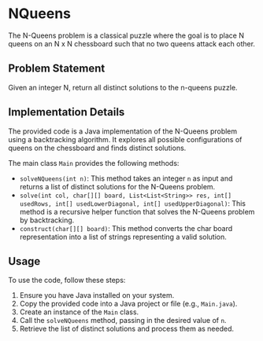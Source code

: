 # NQueens

The N-Queens problem is a classical puzzle where the goal is to place N queens on an N x N chessboard such that no two queens attack each other.

## Problem Statement

Given an integer N, return all distinct solutions to the n-queens puzzle.

## Implementation Details

The provided code is a Java implementation of the N-Queens problem using a backtracking algorithm. It explores all possible configurations of queens on the chessboard and finds distinct solutions.

The main class `Main` provides the following methods:

- `solveNQueens(int n)`: This method takes an integer `n` as input and returns a list of distinct solutions for the N-Queens problem.
- `solve(int col, char[][] board, List<List<String>> res, int[] usedRows, int[] usedLowerDiagonal, int[] usedUpperDiagonal)`: This method is a recursive helper function that solves the N-Queens problem by backtracking.
- `construct(char[][] board)`: This method converts the char board representation into a list of strings representing a valid solution.

## Usage

To use the code, follow these steps:

1. Ensure you have Java installed on your system.
2. Copy the provided code into a Java project or file (e.g., `Main.java`).
3. Create an instance of the `Main` class.
4. Call the `solveNQueens` method, passing in the desired value of `n`.
5. Retrieve the list of distinct solutions and process them as needed.
